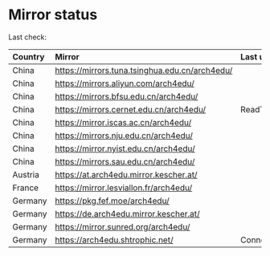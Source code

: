<script src="./time.js"></script>
# Mirror status
Last check: <script type="text/javascript">localize(1752920861.914262);</script>

|Country|Mirror|Last update|
|:------|:-----|:----------|
|China|https://mirrors.tuna.tsinghua.edu.cn/arch4edu/|<script type="text/javascript">localize(1752864595);</script>|
|China|https://mirrors.aliyun.com/arch4edu/|<script type="text/javascript">localize(1752907695);</script>|
|China|https://mirrors.bfsu.edu.cn/arch4edu/|<script type="text/javascript">localize(1752864595);</script>|
|China|https://mirrors.cernet.edu.cn/arch4edu/|ReadTimeout|
|China|https://mirror.iscas.ac.cn/arch4edu/|<script type="text/javascript">localize(1752864595);</script>|
|China|https://mirrors.nju.edu.cn/arch4edu/|<script type="text/javascript">localize(1752821473);</script>|
|China|https://mirror.nyist.edu.cn/arch4edu/|<script type="text/javascript">localize(1752864595);</script>|
|China|https://mirrors.sau.edu.cn/arch4edu/|<script type="text/javascript">localize(1752259981);</script>|
|Austria|https://at.arch4edu.mirror.kescher.at/|<script type="text/javascript">localize(1752864595);</script>|
|France|https://mirror.lesviallon.fr/arch4edu/|<script type="text/javascript">localize(1752864595);</script>|
|Germany|https://pkg.fef.moe/arch4edu/|<script type="text/javascript">localize(1752864595);</script>|
|Germany|https://de.arch4edu.mirror.kescher.at/|<script type="text/javascript">localize(1752864595);</script>|
|Germany|https://mirror.sunred.org/arch4edu/|<script type="text/javascript">localize(1752864595);</script>|
|Germany|https://arch4edu.shtrophic.net/|ConnectionError|

<script src="./tablefilter/tablefilter.js"></script>
<script src="./table.js"></script>